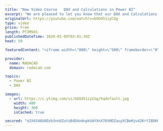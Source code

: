 ```yaml
---
title: "New Video Course   DAX and Calculations in Power BI"
excerpt: "We are pleased to let you know that our DAX and Calculations in Power BI video course is now available. This course, like many other video courses we offer, is part of the Power BI from Rookie to Rock Star training. This is a course to consider if you need to create calculations for adding more analytics"
originalUrl: https://youtube.com/watch?v=bOO451iyCGg
type: video
price: Free
length: PT3M56S
publishedDateTime: 2020-01-09T03:41:39Z
heat: 50

featuredContent: "<iframe width=\"800\" height=\"500\" frameborder=\"0\" src=\"https://www.youtube.com/embed/bOO451iyCGg\" allow=\"accelerometer; autoplay; encrypted-media; gyroscope; picture-in-picture\" allowfullscreen></iframe>"

provider:
  name: RADACAD
  domain: radacad.com

topics:
  - Power BI
  - DAX

images:
  - url: https://i.ytimg.com/vi/bOO451iyCGg/hqdefault.jpg
    width: 480
    height: 360
    isCached: true

secured: "o2X4S48U6Ozb3nnUZutsB4D4o4npkUAYXnX76VHDZauyXCBwHju42KrtI8DKHH9mSv7hubcbzQWZDC+YFj2HeLyLfUT5L8atKSgqScISXUOiRFm0vVFuBu4tXXeVthfBK0eYf513hzNOaH7OBk+vss3Qx7GA3d+RcrZnpiq2kAgkSfAbZF3KEaWS5OSJpMdYecGiicyPTZjk+bcVaJKuICrOGr95GXWzhiK81TZgIN+43VaUKANJzXJLqMCxHjg5Macc6KcNHVBazndvbYi/iV/jO0bRPDsIwQQPTagvkjbFjWrjCOfFbNbeSn8+MTb58lj8enQpSkEg6LDW/1t/TG3vxNFdTTxe7+a/4CoZx9m5wbUTetcsbkgpkGFInzuPYOW9tN8pBqigahVJB5+FjgrdRZCNbn0UTDnsfkCZ8wM=;JSoXrMA6pCj+LB0pR524Jg=="
---
```


